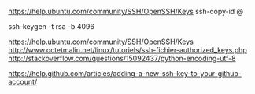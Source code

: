 https://help.ubuntu.com/community/SSH/OpenSSH/Keys
ssh-copy-id <username>@<host>

ssh-keygen -t rsa -b 4096

https://help.ubuntu.com/community/SSH/OpenSSH/Keys
http://www.octetmalin.net/linux/tutoriels/ssh-fichier-authorized_keys.php
http://stackoverflow.com/questions/15092437/python-encoding-utf-8

https://help.github.com/articles/adding-a-new-ssh-key-to-your-github-account/